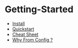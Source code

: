 # Getting-Started <!-- {docsify-ignore} -->

* [Install](getting-started/install)
* [Quickstart](getting-started/quickstart/)
* [Cheat Sheet](getting-started/cheat-sheet/)
* [Why From Config ?](getting-started/why-fromconfig)
